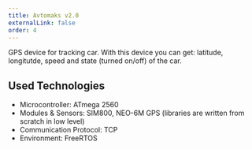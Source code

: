 ```yaml
---
title: Avtomaks v2.0
externalLink: false
order: 4
---
```


GPS device for tracking car. With this device you can get: latitude, longitutde, speed and state (turned on/off) of the car.

## Used Technologies
* Microcontroller: ATmega 2560
* Modules & Sensors: SIM800, NEO-6M GPS (libraries are written from scratch in low level)
* Communication Protocol: TCP
* Environment: FreeRTOS

<br/>